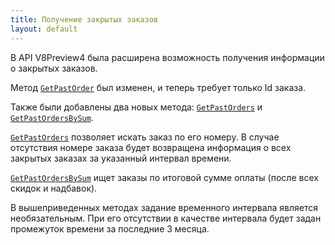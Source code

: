 ```yaml
---
title: Получение закрытых заказов
layout: default
---
```


В API V8Preview4 была расширена возможность получения информации о закрытых заказов.

 
Метод [`GetPastOrder`](https://iiko.github.io/front.api.sdk/v8/html/M_Resto_Front_Api_IOperationService_GetPastOrder.htm) был изменен, и теперь требует только Id заказа.

Также были добавлены два новых метода: [`GetPastOrders`](https://iiko.github.io/front.api.sdk/v8/html/M_Resto_Front_Api_IOperationService_GetPastOrders.htm) и [`GetPastOrdersBySum`](https://iiko.github.io/front.api.sdk/v8/html/M_Resto_Front_Api_IOperationService_GetPastOrdersBySum.htm).

[`GetPastOrders`](https://iiko.github.io/front.api.sdk/v8/html/M_Resto_Front_Api_IOperationService_GetPastOrders.htm) позволяет искать заказ по его номеру. В случае отсутствия номере заказа будет возвращена информация о всех закрытых заказах за указанный интервал времени.

[`GetPastOrdersBySum`](https://iiko.github.io/front.api.sdk/v8/html/M_Resto_Front_Api_IOperationService_GetPastOrdersBySum.htm) ищет заказы по итоговой сумме оплаты (после всех скидок и надбавок).

В вышеприведенных методах задание временного интервала является необязательным. При его отсутствии в качестве интервала будет задан промежуток времени за последние 3 месяца. 
